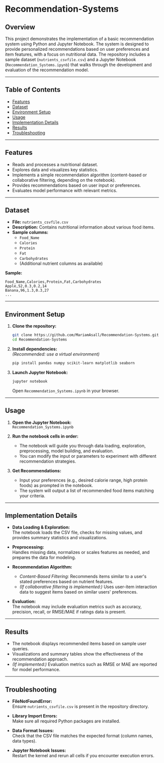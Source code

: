 # Recommendation-Systems

## Overview

This project demonstrates the implementation of a basic recommendation system using Python and Jupyter Notebook. The system is designed to provide personalized recommendations based on user preferences and item features, with a focus on nutritional data. The repository includes a sample dataset (`nutrients_csvfile.csv`) and a Jupyter Notebook (`Recommendation_Systems.ipynb`) that walks through the development and evaluation of the recommendation model.

---

## Table of Contents

- [Features](#features)
- [Dataset](#dataset)
- [Environment Setup](#environment-setup)
- [Usage](#usage)
- [Implementation Details](#implementation-details)
- [Results](#results)
- [Troubleshooting](#troubleshooting)
---

## Features

- Reads and processes a nutritional dataset.
- Explores data and visualizes key statistics.
- Implements a simple recommendation algorithm (content-based or collaborative filtering, depending on the notebook).
- Provides recommendations based on user input or preferences.
- Evaluates model performance with relevant metrics.

---

## Dataset

- **File:** `nutrients_csvfile.csv`
- **Description:** Contains nutritional information about various food items.
- **Sample columns:**  
  - `Food_Name`  
  - `Calories`  
  - `Protein`  
  - `Fat`  
  - `Carbohydrates`  
  - (Additional nutrient columns as available)

**Sample:**
```csv
Food_Name,Calories,Protein,Fat,Carbohydrates
Apple,52,0.3,0.2,14
Banana,96,1.3,0.3,27
...
```

---

## Environment Setup

1. **Clone the repository:**
   ```bash
   git clone https://github.com/MariamAsall/Recommendation-Systems.git
   cd Recommendation-Systems
   ```

2. **Install dependencies:**  
   *(Recommended: use a virtual environment)*
   ```bash
   pip install pandas numpy scikit-learn matplotlib seaborn
   ```

3. **Launch Jupyter Notebook:**
   ```bash
   jupyter notebook
   ```
   Open `Recommendation_Systems.ipynb` in your browser.

---

## Usage

1. **Open the Jupyter Notebook:**  
   `Recommendation_Systems.ipynb`

2. **Run the notebook cells in order:**  
   - The notebook will guide you through data loading, exploration, preprocessing, model building, and evaluation.
   - You can modify the input or parameters to experiment with different recommendation strategies.

3. **Get Recommendations:**  
   - Input your preferences (e.g., desired calorie range, high protein foods) as prompted in the notebook.
   - The system will output a list of recommended food items matching your criteria.

---

## Implementation Details

- **Data Loading & Exploration:**  
  The notebook loads the CSV file, checks for missing values, and provides summary statistics and visualizations.

- **Preprocessing:**  
  Handles missing data, normalizes or scales features as needed, and prepares the data for modeling.

- **Recommendation Algorithm:**  
  - *Content-Based Filtering:* Recommends items similar to a user's stated preferences based on nutrient features.
  - *(If collaborative filtering is implemented:)* Uses user-item interaction data to suggest items based on similar users' preferences.

- **Evaluation:**  
  The notebook may include evaluation metrics such as accuracy, precision, recall, or RMSE/MAE if ratings data is present.

---

## Results

- The notebook displays recommended items based on sample user queries.
- Visualizations and summary tables show the effectiveness of the recommendation approach.
- *(If implemented:)* Evaluation metrics such as RMSE or MAE are reported for model performance.

---

## Troubleshooting

- **FileNotFoundError:**  
  Ensure `nutrients_csvfile.csv` is present in the repository directory.

- **Library Import Errors:**  
  Make sure all required Python packages are installed.

- **Data Format Issues:**  
  Check that the CSV file matches the expected format (column names, data types).

- **Jupyter Notebook Issues:**  
  Restart the kernel and rerun all cells if you encounter execution errors.

